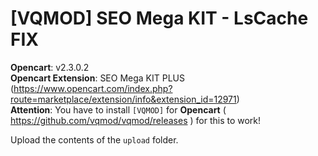# [VQMOD] SEO Mega KIT - LsCache FIX

**Opencart**: v2.3.0.2  
**Opencart Extension**: SEO Mega KIT PLUS (https://www.opencart.com/index.php?route=marketplace/extension/info&extension_id=12971)  
**Attention**: You have to install `[VQMOD]` for **Opencart** ( https://github.com/vqmod/vqmod/releases ) for this to work!

Upload the contents of the `upload` folder.
